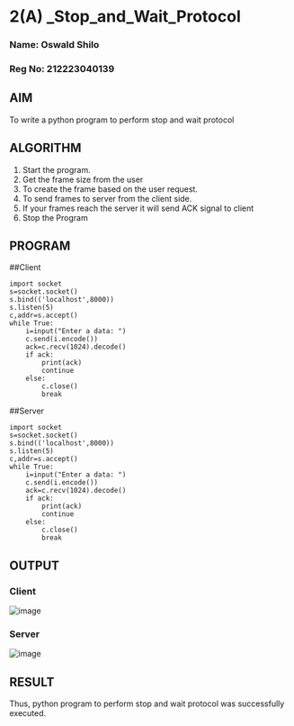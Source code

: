 # 2(A) _Stop_and_Wait_Protocol

### Name: Oswald Shilo
### Reg No: 212223040139

## AIM 
To write a python program to perform stop and wait protocol
## ALGORITHM
1. Start the program.
2. Get the frame size from the user
3. To create the frame based on the user request.
4. To send frames to server from the client side.
5. If your frames reach the server it will send ACK signal to client
6. Stop the Program
## PROGRAM

##Client
```
import socket
s=socket.socket()
s.bind(('localhost',8000))
s.listen(5)
c,addr=s.accept()
while True:
    i=input("Enter a data: ")
    c.send(i.encode())
    ack=c.recv(1024).decode()
    if ack:
        print(ack)
        continue
    else:
        c.close()
        break
```
##Server
```
import socket
s=socket.socket()
s.bind(('localhost',8000))
s.listen(5)
c,addr=s.accept()
while True:
    i=input("Enter a data: ")
    c.send(i.encode())
    ack=c.recv(1024).decode()
    if ack:
        print(ack)
        continue
    else:
        c.close()
        break
```
## OUTPUT

### Client

![image](https://github.com/YASHWINISEC/2a_Stop_and_Wait_Protocol/assets/139361633/18a671df-2999-4954-ba0d-7aa058c190c3)

### Server

![image](https://github.com/YASHWINISEC/2a_Stop_and_Wait_Protocol/assets/139361633/ca45b27c-fe77-4b74-b13c-1d4113c5bae4)

## RESULT
Thus, python program to perform stop and wait protocol was successfully executed.
